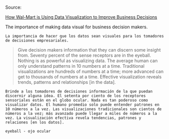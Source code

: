 Source:

[How Wal-Mart is Using Data Visualization to Improve Business Decisions](https://www.mytotalretail.com/article/wal-mart-using-data-visualization-improve-business-decisions)


The importance of making data visual for business decision makers.

```
La importancia de hacer que los datos sean visuales para los tomadores de decisiones empresariales.
```

>Give decision makers information that they can discern some insight from. Seventy percent of the sense receptors are in the eyeball. Nothing is as powerful as visualizing data. The average human can only understand patterns in 10 numbers at a time. Traditional visualizations are hundreds of numbers at a time; more advanced can get to thousands of numbers at a time. Effective visualization reveals trends, patterns and relationships [in the data].

```
Brinde a los tomadores de decisiones información de la que puedan discernir alguna idea. El setenta por ciento de los receptores sensoriales están en el globo ocular. Nada es tan poderoso como visualizar datos. El humano promedio solo puede entender patrones en 10 números a la vez. Las visualizaciones tradicionales son cientos de números a la vez; más avanzado puede llegar a miles de números a la vez. La visualización efectiva revela tendencias, patrones y relaciones [en los datos].

```
```
eyeball - ojo ocular
```